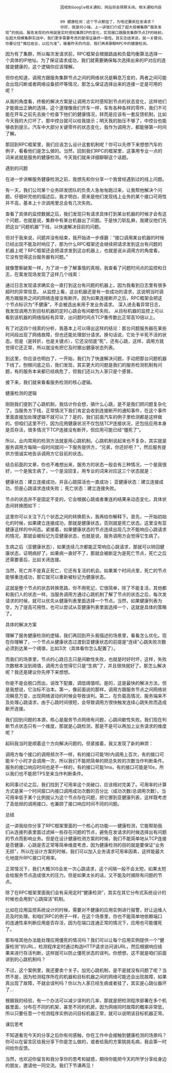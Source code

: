 
                            
                            因收到Google相关通知，网站将会择期关闭。相关通知内容
                            
                            
                            09 健康检测：这个节点都挂了，为啥还要疯狂发请求？
                            你好，我是何小锋。上一讲我们介绍了超大规模集群“服务发现”的挑战，服务发现的作用就是实时感知集群IP的变化，实现接口跟服务集群节点IP的映射。在超大规模集群实战中，我们更多需要考虑的是保证最终一致性。其实总结来说，就一关键词，你要记住“推拉结合，以拉为准”。接着昨天的内容，我们再来聊聊RPC中的健康检测。

因为有了集群，所以每次发请求前，RPC框架会根据路由和负载均衡算法选择一个具体的IP地址。为了保证请求成功，我们就需要确保每次选择出来的IP对应的连接是健康的，这个逻辑你应该理解。

但你也知道，调用方跟服务集群节点之间的网络状况是瞬息万变的，两者之间可能会出现闪断或者网络设备损坏等情况，那怎么保证选择出来的连接一定是可用的呢？

从我的角度看，终极的解决方案是让调用方实时感知到节点的状态变化，这样他们才能做出正确的选择。这个道理像我们开车一样，车有各种各样的零件，我们不可能在开车之前先去挨个检查下他们的健康情况，转而是应该有一套反馈机制，比如今天我的大灯坏了，那中控台就可以给我提示；明天我的胎压不够了，中控台也能够收到提示。汽车中大部分关键零件的状态变化，我作为调用方，都能够第一时间了解。

那回到RPC框架里，我们应该怎么设计这套机制呢？你可以先停下来想想汽车的例子，看看他们是怎么做的。当然，回到我们RPC的框架里，这事用专业一点的词来说就是服务的健康检测。今天我们就来详细聊聊这个话题。

遇到的问题

在进一步讲解服务健康检测之前，我想先和你分享一个我曾经遇到过的线上问题。

有一天，我们公司某个业务研发团队的负责人急匆匆跑过来，让我帮他解决个问题。仔细听完他的描述后，我才明白，原来是他们发现线上业务的某个接口可用性并不高，基本上十次调用里总会有几次失败。

查看了具体的监控数据之后，我们发现只有请求具体打到某台机器的时候才会有这个问题，也就是说，集群中有某台机器出了问题。于是快刀斩乱麻，我建议他们先把这台“问题机器”下线，以快速解决目前的问题。



但对于我来说，问题并没有结束，我开始进一步琢磨：“接口调用某台机器的时候已经出现不能及时响应了，那为什么RPC框架还会继续把请求发到这台有问题的机器上呢？RPC框架还会把请求发到这台机器上，也就是说从调用方的角度看，它没有觉得这台服务器有问题。”

就像警察破案一样，为了进一步了解事情的真相，我查看了问题时间点的监控和日志，在案发现场发现了这样几个线索：


通过日志发现请求确实会一直打到这台有问题的机器上，因为我看到日志里有很多超时的异常信息。
从监控上看，这台机器还是有一些成功的请求，这说明当时调用方跟服务之间的网络连接没有断开。因为如果连接断开之后，RPC框架会把这个节点标识为“不健康”，不会被选出来用于发业务请求。
深入进去看异常日志，我发现调用方到目标机器的定时心跳会有间歇性失败。
从目标机器的监控上可以看到该机器的网络指标有异常，出问题时间点TCP重传数比正常高10倍以上。


有了对这四个线索的分析，我基本上可以得出这样的结论：那台问题服务器在某些时间段出现了网络故障，但也还能处理部分请求。换句话说，它处于半死不活的状态。但是（是转折，也是关键点），它还没彻底“死”，还有心跳，这样，调用方就觉得它还正常，所以就没有把它及时挪出健康状态列表。

到这里，你应该也明白了，一开始，我们为了快速解决问题，手动把那台问题机器下线了。刨根问底之后，我们发现，其实更大的问题是我们的服务检测机制有问题，有的服务本来都已经病危了，但我们还以为人家只是个感冒。

接下来，我们就来看看服务检测的核心逻辑。

健康检测的逻辑

刚刚我们提到了心跳机制，我估计你会想，搞什么心跳，是不是我们把问题复杂化了。当服务方下线，正常情况下我们肯定会收到连接断开的通知事件，在这个事件里面直接加处理逻辑不就可以了？是的，我们前面汽车的例子里检测都是这样做的。但咱们这里不行，因为应用健康状况不仅包括TCP连接状况，还包括应用本身是否存活，很多情况下TCP连接没有断开，但应用可能已经“僵死了”。

所以，业内常用的检测方法就是用心跳机制。心跳机制说起来也不复杂，其实就是服务调用方每隔一段时间就问一下服务提供方，“兄弟，你还好吧？”，然后服务提供方很诚实地告诉调用方它目前的状态。

结合前面的文章，你也不难想出来，服务方的状态一般会有三种情况，一个是我很好，一个是我生病了，一个是没回复。用专业的词来对应这三个状态就是：


健康状态：建立连接成功，并且心跳探活也一直成功；
亚健康状态：建立连接成功，但是心跳请求连续失败；
死亡状态：建立连接失败。


节点的状态并不是固定不变的，它会根据心跳或者重连的结果来动态变化，具体状态间转换图如下：



这里你可以关注下几个状态之间的转换箭头，我再给你解释下。首先，一开始初始化的时候，如果建立连接成功，那就是健康状态，否则就是死亡状态。这里没有亚健康这样的中间态。紧接着，如果健康状态的节点连续出现几次不能响应心跳请求的情况，那就会被标记为亚健康状态，也就是说，服务调用方会觉得它生病了。

生病之后（亚健康状态），如果连续几次都能正常响应心跳请求，那就可以转回健康状态，证明病好了。如果病一直好不了，那就会被断定为是死亡节点，死亡之后还需要善后，比如关闭连接。

当然，死亡并不是真正死亡，它还有复活的机会。如果某个时间点里，死亡的节点能够重连成功，那它就可以重新被标记为健康状态。

这就是整个节点的状态转换思路，你不用死记，它很简单，除了不能复活，其他都和我们人的状态一样。当服务调用方通过心跳机制了解了节点的状态之后，每次发请求的时候，就可以优先从健康列表里面选择一个节点。当然，如果健康列表为空，为了提高可用性，也可以尝试从亚健康列表里面选择一个，这就是具体的策略了。

具体的解决方案

理解了服务健康检测的逻辑，我们再回到开头我描述的场景里，看看怎么优化。现在你理解了，一个节点从健康状态过渡到亚健康状态的前提是“连续”心跳失败次数必须到达某一个阈值，比如3次（具体看你怎么配置了）。

而我们的场景里，节点的心跳日志只是间歇性失败，也就是时好时坏，这样，失败次数根本没到阈值，调用方会觉得它只是“生病”了，并且很快就好了。那怎么解决呢？我还是建议你先停下来想想。

你是不是会脱口而出，说改下配置，调低阈值呗。是的，这是最快的解决方法，但是我想说，它治标不治本。第一，像前面说的那样，调用方跟服务节点之间网络状况瞬息万变，出现网络波动的时候会导致误判。第二，在负载高情况，服务端来不及处理心跳请求，由于心跳时间很短，会导致调用方很快触发连续心跳失败而造成断开连接。

我们回到问题的本源，核心是服务节点网络有问题，心跳间歇性失败。我们现在判断节点状态只有一个维度，那就是心跳检测，那是不是可以再加上业务请求的维度呢？

起码我当时是顺着这个方向解决问题的。但紧接着，我又发现了新的麻烦：


调用方每个接口的调用频次不一样，有的接口可能1秒内调用上百次，有的接口可能半个小时才会调用一次，所以我们不能把简单的把总失败的次数当作判断条件。
服务的接口响应时间也是不一样的，有的接口可能1ms，有的接口可能是10s，所以我们也不能把TPS至来当作判断条件。


和同事讨论之后，我们找到了可用率这个突破口，应该相对完美了。可用率的计算方式是某一个时间窗口内接口调用成功次数的百分比（成功次数/总调用次数）。当可用率低于某个比例就认为这个节点存在问题，把它挪到亚健康列表，这样既考虑了高低频的调用接口，也兼顾了接口响应时间不同的问题。

总结

这一讲我给你分享了RPC框架里面的一个核心的功能——健康检测，它能帮助我们从连接列表里面过滤掉一些存在问题的节点，避免在发请求的时候选择出有问题的节点而影响业务。但是在设计健康检测方案的时候，我们不能简单地从TCP连接是否健康、心跳是否正常等简单维度考虑，因为健康检测的目的就是要保证“业务无损”，所以在设计方案的时候，我们可以加入业务请求可用率因素，这样能最大化地提升RPC接口可用率。

正常情况下，我们大概30S会发一次心跳请求，这个间隔一般不会太短，如果太短会给服务节点造成很大的压力。但是如果太长的话，又不能及时摘除有问题的节点。

除了在RPC框架里面我们会有采用定时“健康检测”，其实在其它分布式系统设计的时候也会用到“心跳探活”机制。

比如在应用监控系统设计的时候，需要对不健康的应用实例进行报警，好让运维人员及时处理。和咱们RPC的例子一样，在这个场景里，你也不能简单地依赖端口的连通性来判断应用是否存活，因为在端口连通正常的情况下，应用也可能僵死了。

那有啥其他办法能处理应用僵死的情况吗？我们可以让每个应用实例提供一个“健康检测”的URL，检测程序定时通过构造HTTP请求访问该URL，然后根据响应结果来进行存活判断，这样就可以防止僵死状态的误判。你想想，这不就是咱们前面讲到的心跳机制吗？

不过，这个案例里，我还要卖个关子。加完心跳机制，是不是就没有问题了呢？当然不是，因为检测程序所在的机器和目标机器之间的网络可能还会出现故障，如果真出现了故障，不就会误判吗？你以为人家已经生病或者挂了，其实是心跳仪器坏了…

根据我的经验，有一个办法可以减少误判的几率，那就是把检测程序部署在多个机器里面，分布在不同的机架，甚至不同的机房。因为网络同时故障的概率非常低，所以只要任意一个检测程序实例访问目标机器正常，就可以说明该目标机器正常。

课后思考

不知道看完今天的分享之后你有何感触，你在工作中会接触到健康检测的场景吗？你可以在留言区给我分享下你是怎么做的，或者给我的方案挑挑毛病，我会第一时间给你反馈。

当然，也欢迎你留言和我分享你的思考和疑惑，期待你能把今天的所学分享给身边的朋友，邀请他一同交流。我们下节课再见！

                        
                        
                            